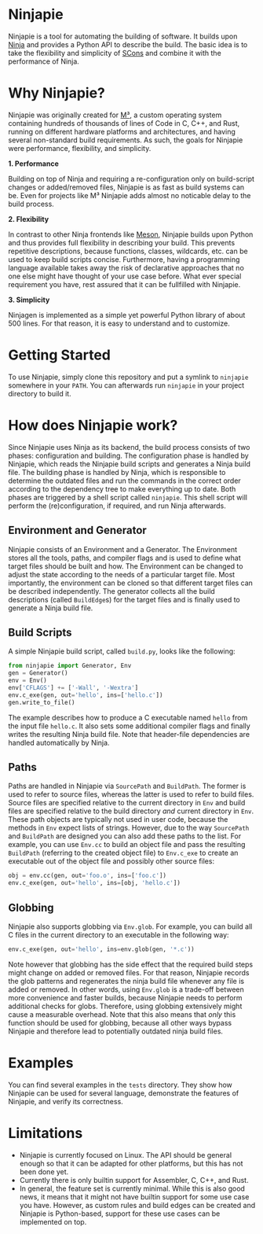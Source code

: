 Ninjapie
========

Ninjapie is a tool for automating the building of software. It builds upon [Ninja](https://ninja-build.org) and provides a Python API to describe the build. The basic idea is to take the flexibility and simplicity of [SCons](https://scons.org) and combine it with the performance of Ninja.

# Why Ninjapie?

Ninjapie was originally created for [M³](https://github.com/Barkhausen-Institut/M3), a custom operating system containing hundreds of thousands of lines of Code in C, C++, and Rust, running on different hardware platforms and architectures, and having several non-standard build requirements. As such, the goals for Ninjapie were performance, flexibility, and simplicity.

**1. Performance**

Building on top of Ninja and requiring a re-configuration only on build-script changes or added/removed files, Ninjapie is as fast as build systems can be. Even for projects like M³ Ninjapie adds almost no noticable delay to the build process.

**2. Flexibility**

In contrast to other Ninja frontends like [Meson](https://mesonbuild.com), Ninjapie builds upon Python and thus provides full flexibility in describing your build. This prevents repetitive descriptions, because functions, classes, wildcards, etc. can be used to keep build scripts concise. Furthermore, having a programming language available takes away the risk of declarative approaches that no one else might have thought of your use case before. What ever special requirement you have, rest assured that it can be fullfilled with Ninjapie.

**3. Simplicity**

Ninjagen is implemented as a simple yet powerful Python library of about 500 lines. For that reason, it is easy to understand and to customize.

# Getting Started

To use Ninjapie, simply clone this repository and put a symlink to `ninjapie` somewhere in your `PATH`. You can afterwards run `ninjapie` in your project directory to build it.

# How does Ninjapie work?

Since Ninjapie uses Ninja as its backend, the build process consists of two phases: configuration and building. The configuration phase is handled by Ninjapie, which reads the Ninjapie build scripts and generates a Ninja build file. The building phase is handled by Ninja, which is responsible to determine the outdated files and run the commands in the correct order according to the dependency tree to make everything up to date. Both phases are triggered by a shell script called `ninjapie`. This shell script will perform the (re)configuration, if required, and run Ninja afterwards.

## Environment and Generator

Ninjapie consists of an Environment and a Generator. The Environment stores all the tools, paths, and compiler flags and is used to define what target files should be built and how. The Environment can be changed to adjust the state according to the needs of a particular target file. Most importantly, the environment can be cloned so that different target files can be described independently. The generator collects all the build descriptions (called `BuildEdge`s) for the target files and is finally used to generate a Ninja build file.

## Build Scripts

A simple Ninjapie build script, called `build.py`, looks like the following:
```Python
from ninjapie import Generator, Env
gen = Generator()
env = Env()
env['CFLAGS'] += ['-Wall', '-Wextra']
env.c_exe(gen, out='hello', ins=['hello.c'])
gen.write_to_file()
```
The example describes how to produce a C executable named `hello` from the input file `hello.c`. It also sets some additional compiler flags and finally writes the resulting Ninja build file. Note that header-file dependencies are handled automatically by Ninja.

## Paths

Paths are handled in Ninjapie via `SourcePath` and `BuildPath`. The former is used to refer to source files, whereas the latter is used to refer to build files. Source files are specified relative to the current directory in `Env` and build files are specified relative to the build directory *and* current directory in `Env`. These path objects are typically not used in user code, because the methods in `Env` expect lists of strings. However, due to the way `SourcePath` and `BuildPath` are designed you can also add these paths to the list. For example, you can use `Env.cc` to build an object file and pass the resulting `BuildPath` (referring to the created object file) to `Env.c_exe` to create an executable out of the object file and possibly other source files:
```Python
obj = env.cc(gen, out='foo.o', ins=['foo.c'])
env.c_exe(gen, out='hello', ins=[obj, 'hello.c'])
```

## Globbing

Ninjapie also supports globbing via `Env.glob`. For example, you can build all C files in the current directory to an executable in the following way:
```Python
env.c_exe(gen, out='hello', ins=env.glob(gen, '*.c'))
```
Note however that globbing has the side effect that the required build steps might change on added or removed files. For that reason, Ninjapie records the glob patterns and regenerates the ninja build file whenever any file is added or removed. In other words, using `Env.glob` is a trade-off between more convenience and faster builds, because Ninjapie needs to perform additional checks for globs. Therefore, using globbing extensively might cause a measurable overhead. Note that this also means that *only* this function should be used for globbing, because all other ways bypass Ninjapie and therefore lead to potentially outdated ninja build files.

# Examples

You can find several examples in the `tests` directory. They show how Ninjapie can be used for several language, demonstrate the features of Ninjapie, and verify its correctness.

# Limitations

- Ninjapie is currently focused on Linux. The API should be general enough so that it can be adapted for other platforms, but this has not been done yet.
- Currently there is only builtin support for Assembler, C, C++, and Rust.
- In general, the feature set is currently minimal. While this is also good news, it means that it might not have builtin support for some use case you have. However, as custom rules and build edges can be created and Ninjapie is Python-based, support for these use cases can be implemented on top.
